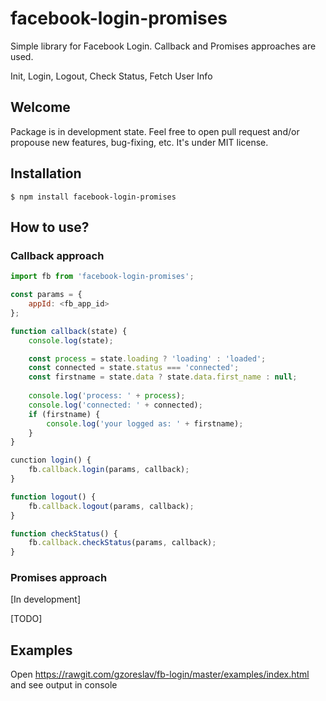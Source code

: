 # facebook-login-promises
Simple library for Facebook Login. Callback and Promises approaches are used. 

Init, Login, Logout, Check Status, Fetch User Info

## Welcome

Package is in development state. Feel free to open pull request and/or propouse new features, bug-fixing, etc. It's under MIT license.

## Installation

    $ npm install facebook-login-promises
 
## How to use?

### Callback approach

```js
import fb from 'facebook-login-promises';

const params = {
	appId: <fb_app_id>
};

function callback(state) {
	console.log(state);

	const process = state.loading ? 'loading' : 'loaded';
	const connected = state.status === 'connected';
	const firstname = state.data ? state.data.first_name : null;
	
	console.log('process: ' + process);
	console.log('connected: ' + connected);
	if (firstname) {
		console.log('your logged as: ' + firstname);
	}
}

cunction login() {
	fb.callback.login(params, callback);
}

function logout() {
	fb.callback.logout(params, callback);
}

function checkStatus() {
	fb.callback.checkStatus(params, callback);
}
```

### Promises approach

[In development]

[TODO]

## Examples

Open https://rawgit.com/gzoreslav/fb-login/master/examples/index.html and see output in console
